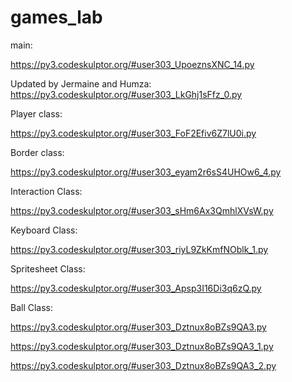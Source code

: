 # games_lab

main:

https://py3.codeskulptor.org/#user303_UpoeznsXNC_14.py

Updated by Jermaine and Humza:
https://py3.codeskulptor.org/#user303_LkGhj1sFfz_0.py

Player class:

https://py3.codeskulptor.org/#user303_FoF2Efiv6Z7lU0i.py

Border class:

https://py3.codeskulptor.org/#user303_eyam2r6sS4UHOw6_4.py

Interaction Class:

https://py3.codeskulptor.org/#user303_sHm6Ax3QmhlXVsW.py

Keyboard Class:

https://py3.codeskulptor.org/#user303_riyL9ZkKmfNOblk_1.py

Spritesheet Class:

https://py3.codeskulptor.org/#user303_Apsp3I16Di3q6zQ.py

Ball Class:

https://py3.codeskulptor.org/#user303_Dztnux8oBZs9QA3.py

https://py3.codeskulptor.org/#user303_Dztnux8oBZs9QA3_1.py

https://py3.codeskulptor.org/#user303_Dztnux8oBZs9QA3_2.py
